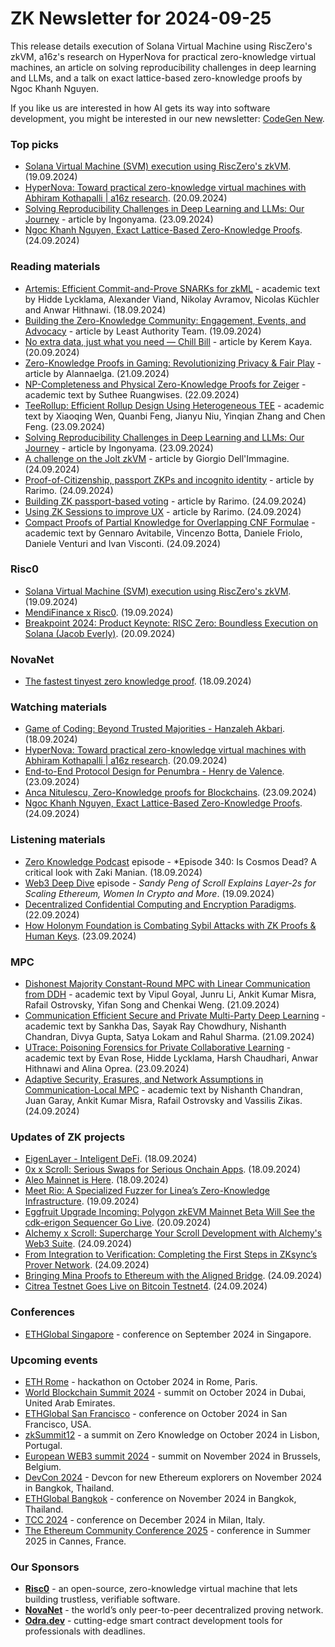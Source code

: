 # ZK Newsletter for 2024-09-25
This release details execution of Solana Virtual Machine using RiscZero's zkVM, a16z's research on HyperNova for practical zero-knowledge virtual machines, an article on solving reproducibility challenges in deep learning and LLMs, and a talk on exact lattice-based zero-knowledge proofs by Ngoc Khanh Nguyen.

If you like us are interested in how AI gets its way into software development, you might be interested in our new newsletter: [CodeGen New](https://codegen.substack.com/p/codegen-news-for-2024-09-23). 

### Top picks
* [Solana Virtual Machine (SVM) execution using RiscZero's zkVM](https://x.com/ZpokenWeb3/status/1836752071065792689). (19.09.2024)
* [HyperNova: Toward practical zero-knowledge virtual machines with Abhiram Kothapalli | a16z research](https://www.youtube.com/watch?v=TP1W-E2kuro). (20.09.2024)
* [Solving Reproducibility Challenges in Deep Learning and LLMs: Our Journey](https://medium.com/@ingonyama/solving-reproducibility-challenges-in-deep-learning-and-llms-our-journey-5e9f1f111da2) - article by Ingonyama. (23.09.2024)
* [Ngoc Khanh Nguyen, Exact Lattice-Based Zero-Knowledge Proofs](https://www.youtube.com/watch?v=g3anRq_RrG8). (24.09.2024)

### Reading materials 
* [Artemis: Efficient Commit-and-Prove SNARKs for zkML](https://arxiv.org/pdf/2409.12055) - academic text by Hidde Lycklama, Alexander Viand, Nikolay Avramov, Nicolas Küchler and Anwar Hithnawi. (18.09.2024)
* [Building the Zero-Knowledge Community: Engagement, Events, and Advocacy](https://medium.com/least-authority/building-the-zero-knowledge-community-engagement-events-and-advocacy-0564e79b04f7) - article by Least Authority Team. (19.09.2024)
* [No extra data, just what you need — Chill Bill](https://medium.com/@kayakerem/no-extra-data-just-what-you-need-chill-bill-59d2d8fa9834) - article by Kerem Kaya. (20.09.2024)
* [Zero-Knowledge Proofs in Gaming: Revolutionizing Privacy & Fair Play](https://medium.com/gamingarena/zero-knowledge-proofs-in-gaming-revolutionizing-privacy-fair-play-f1e97554cec9) - article by Alannaelga. (21.09.2024)
* [NP-Completeness and Physical Zero-Knowledge Proofs for Zeiger](https://arxiv.org/pdf/2409.14308) - academic text by Suthee Ruangwises. (22.09.2024)
* [TeeRollup: Efficient Rollup Design Using Heterogeneous TEE](https://arxiv.org/pdf/2409.14647) - academic text by Xiaoqing Wen, Quanbi Feng, Jianyu Niu, Yinqian Zhang and Chen Feng. (23.09.2024)
* [Solving Reproducibility Challenges in Deep Learning and LLMs: Our Journey](https://medium.com/@ingonyama/solving-reproducibility-challenges-in-deep-learning-and-llms-our-journey-5e9f1f111da2) - article by Ingonyama. (23.09.2024)
* [A challenge on the Jolt zkVM](https://www.zksecurity.xyz/blog/posts/jolt-challenge/) - article by Giorgio Dell'Immagine. (24.09.2024)
* [Proof-of-Citizenship, passport ZKPs and incognito identity](https://rarimo.medium.com/proof-of-citizenship-passport-zkps-and-incognito-identity-28476d4b9451) - article by Rarimo. (24.09.2024)
* [Building ZK passport-based voting](https://rarimo.medium.com/building-zk-passport-based-voting-3f6f97ebb445) - article by Rarimo. (24.09.2024)
* [Using ZK Sessions to improve UX](https://rarimo.medium.com/using-zk-sessions-to-improve-ux-8c24da4fecef) - article by Rarimo. (24.09.2024)
* [Compact Proofs of Partial Knowledge for Overlapping CNF Formulae](https://eprint.iacr.org/2024/1488.pdf) - academic text by Gennaro Avitabile, Vincenzo Botta, Daniele Friolo, Daniele Venturi and Ivan Visconti. (24.09.2024)
 
### Risc0
* [Solana Virtual Machine (SVM) execution using RiscZero's zkVM](https://x.com/ZpokenWeb3/status/1836752071065792689). (19.09.2024)
* [MendiFinance x Risc0](https://x.com/RiscZero/status/1836782637685367217). (19.09.2024)
* [Breakpoint 2024: Product Keynote: RISC Zero: Boundless Execution on Solana (Jacob Everly)](https://www.youtube.com/watch?v=2IxZAkgcYm0). (20.09.2024)
 
### NovaNet 
* [The fastest tinyest zero knowledge proof](https://x.com/wyatt_benno/status/1836251888406204463). (18.09.2024)
 
### Watching materials
* [Game of Coding: Beyond Trusted Majorities - Hanzaleh Akbari](https://www.youtube.com/watch?v=AAt25ljm6UE). (18.09.2024)
* [HyperNova: Toward practical zero-knowledge virtual machines with Abhiram Kothapalli | a16z research](https://www.youtube.com/watch?v=TP1W-E2kuro). (20.09.2024)
* [End-to-End Protocol Design for Penumbra - Henry de Valence](https://www.youtube.com/watch?v=1tMJFfqaZEw). (23.09.2024)
* [Anca Nitulescu, Zero-Knowledge proofs for Blockchains](https://www.youtube.com/watch?v=KOF1JSFRinc). (23.09.2024)
* [Ngoc Khanh Nguyen, Exact Lattice-Based Zero-Knowledge Proofs](https://www.youtube.com/watch?v=g3anRq_RrG8). (24.09.2024)

### Listening materials
* [Zero Knowledge Podcast](https://zeroknowledge.fm/340-2/) episode - *Episode 340: Is Cosmos Dead? A critical look with Zaki Manian. (18.09.2024)
* [Web3 Deep Dive](https://open.spotify.com/episode/4qcQrqGdsR4DLd4sqXQHit?si=8db2284ada2f4f88) episode - *Sandy Peng of Scroll Explains Layer-2s for Scaling Ethereum, Women In Crypto and More*. (19.09.2024) 
* [Decentralized Confidential Computing and Encryption Paradigms](https://www.youtube.com/watch?v=hUMd0d43xHs). (22.09.2024)
* [How Holonym Foundation is Combating Sybil Attacks with ZK Proofs & Human Keys](https://www.youtube.com/watch?v=F_0G0pwBcW4). (23.09.2024)
 
### MPC
* [Dishonest Majority Constant-Round MPC with Linear Communication from DDH](https://eprint.iacr.org/2024/1466.pdf) - academic text by Vipul Goyal, Junru Li, Ankit Kumar Misra, Rafail Ostrovsky, Yifan Song and Chenkai Weng. (21.09.2024)
* [Communication Efficient Secure and Private Multi-Party Deep Learning](https://eprint.iacr.org/2024/1471.pdf) - academic text by Sankha Das, Sayak Ray Chowdhury, Nishanth Chandran, Divya Gupta, Satya Lokam and Rahul Sharma. (21.09.2024)
* [UTrace: Poisoning Forensics for Private Collaborative Learning](https://arxiv.org/pdf/2409.15126) - academic text by Evan Rose, Hidde Lycklama, Harsh Chaudhari, Anwar Hithnawi and Alina Oprea. (23.09.2024)
* [Adaptive Security, Erasures, and Network Assumptions in Communication-Local MPC](https://eprint.iacr.org/2024/1489.pdf) - academic text by Nishanth Chandran, Juan Garay, Ankit Kumar Misra, Rafail Ostrovsky and Vassilis Zikas. (24.09.2024)
 
### Updates of ZK projects
* [EigenLayer - Inteligent DeFi](https://www.blog.eigenlayer.xyz/intelligent-defi/). (18.09.2024)
* [0x x Scroll: Serious Swaps for Serious Onchain Apps](https://scroll.io/blog/0x-x-scroll). (18.09.2024)
* [Aleo Mainnet is Here](https://aleo.org/post/announcing-aleo-mainnet/). (18.09.2024)
* [Meet Rio: A Specialized Fuzzer for Linea’s Zero-Knowledge Infrastructure](https://linea.mirror.xyz/CQIdkJv8NcStFkE04PRbF_7hQ5a9U2BCil3bPeKsuRw). (19.09.2024)
* [Eggfruit Upgrade Incoming: Polygon zkEVM Mainnet Beta Will See the cdk-erigon Sequencer Go Live](https://polygon.technology/blog/eggfruit-upgrade-incoming-polygon-zkevm-mainnet-beta-will-see-the-cdk-erigon-sequencer-go-live). (20.09.2024)
* [Alchemy x Scroll: Supercharge Your Scroll Development with Alchemy's Web3 Suite](https://scroll.io/blog/alchemy-x-scroll). (24.09.2024)
* [From Integration to Verification: Completing the First Steps in ZKsync’s Prover Network](https://zksync.mirror.xyz/1HzbsDVMQeE3P-DgysjKzagNnHehwCIrC1QA9XcNRnk). (24.09.2024)
* [Bringing Mina Proofs to Ethereum with the Aligned Bridge](https://minaprotocol.com/blog/bringing-mina-proofs-to-ethereum-with-the-aligned-bridge). (24.09.2024)
* [Citrea Testnet Goes Live on Bitcoin Testnet4](https://www.blog.citrea.xyz/citrea-testnet-live-on-bitcoin-testnet4/). (24.09.2024)
 
### Conferences
* [ETHGlobal Singapore](https://ethglobal.com/events/singapore2024) - conference on September 2024 in Singapore.

### Upcoming events
* [ETH Rome](https://form.jotform.com/241011812625343) - hackathon on October 2024 in Rome, Paris.
* [World Blockchain Summit 2024](https://worldblockchainsummit.com/dxb-oct-24/) - summit on October 2024 in Dubai, United Arab Emirates.
* [ETHGlobal San Francisco](https://ethglobal.com/events/sanfrancisco2024) - conference on October 2024 in San Francisco, USA.
* [zkSummit12](https://www.zksummit.com/) - a summit on Zero Knowledge on October 2024 in Lisbon, Portugal.
* [European WEB3 summit 2024](https://www.web3eurosummit.eu/) - summit on November 2024 in Brussels, Belgium.
* [DevCon 2024](https://devcon.org/) - Devcon for new Ethereum explorers on November 2024 in Bangkok, Thailand.
* [ETHGlobal Bangkok](https://ethglobal.com/events/bangkok) - conference on November 2024 in Bangkok, Thailand. 
* [TCC 2024](https://tcc.iacr.org/2024/) - conference on December 2024 in Milan, Italy.
* [The Ethereum Community Conference 2025](https://ethcc.io/) - conference in Summer 2025 in Cannes, France.

### Our Sponsors
* **[Risc0](https://www.risczero.com/)** - an open-source, zero-knowledge virtual machine that lets building trustless, verifiable software.
* **[NovaNet](https://www.novanet.xyz/)** - the world’s only peer-to-peer decentralized proving network.
* **[Odra.dev](https://odra.dev)** - cutting-edge smart contract development tools for professionals with deadlines.
